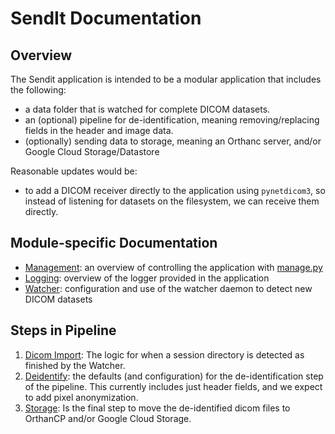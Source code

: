 # SendIt Documentation

## Overview
The Sendit application is intended to be a modular application that includes the following:

 - a data folder that is watched for complete DICOM datasets.
 - an (optional) pipeline for de-identification, meaning removing/replacing fields in the header and image data.
 - (optionally) sending data to storage, meaning an Orthanc server, and/or Google Cloud Storage/Datastore

Reasonable updates would be:

 - to add a DICOM receiver directly to the application using `pynetdicom3`, so instead of listening for datasets on the filesystem, we can receive them directly.


## Module-specific Documentation

 - [Management](manager.md): an overview of controlling the application with [manage.py](../manage.py)
 - [Logging](logging.md): overview of the logger provided in the application
 - [Watcher](watcher.md): configuration and use of the watcher daemon to detect new DICOM datasets


## Steps in Pipeline
 1. [Dicom Import](dicom_import.md): The logic for when a session directory is detected as finished by the Watcher.
 2. [Deidentify](deidentify.md): the defaults (and configuration) for the de-identification step of the pipeline. This currently includes just header fields, and we expect to add pixel anonymization.
 3. [Storage](storage.md): Is the final step to move the de-identified dicom files to OrthanCP and/or Google Cloud Storage.
